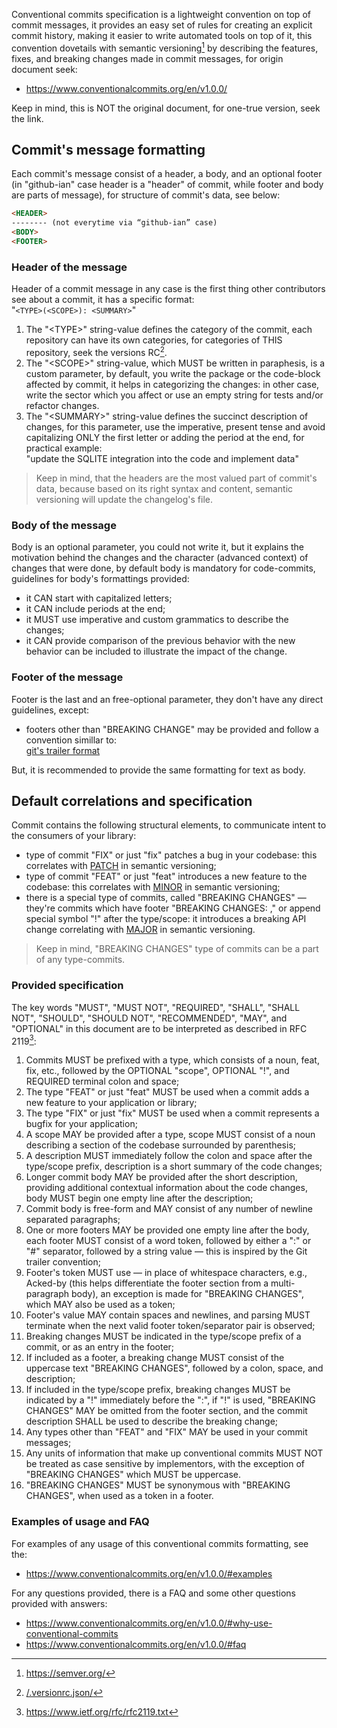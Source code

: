 Conventional commits specification is a lightweight convention on top of commit
messages, it provides an easy set of rules for creating an explicit commit history,
making it easier to write automated tools on top of it, this convention dovetails
with semantic versioning[^1] by describing the features, fixes, and breaking changes
made in commit messages, for origin document seek:

- <https://www.conventionalcommits.org/en/v1.0.0/>

Keep in mind, this is NOT the original document, for one-true version, seek the link.

## Commit's message formatting

Each commit's message consist of a header, a body, and an optional footer (in "github-ian"
case header is a "header" of commit, while footer and body are parts of message),
for structure of commit's data, see below:

```html
<HEADER>
-------- (not everytime via “github-ian” case)
<BODY>
<FOOTER>
```

### Header of the message

Header of a commit message in any case is the first thing other contributors see
about a commit, it has a specific format:\
"`<TYPE>(<SCOPE>): <SUMMARY>`"

1. The "\<TYPE>" string-value defines the category of the commit, each repository
  can have its own categories, for categories of THIS repository, seek the versions
  RC[^2].
2. The "\<SCOPE>" string-value, which MUST be written in paraphesis, is a custom
  parameter, by default, you write the package or the code-block affected by commit,
  it helps in categorizing the changes: in other case, write the sector which you
  affect or use an empty string for tests and/or refactor changes.
3. The "\<SUMMARY>" string-value defines the succinct description of changes, for
  this parameter, use the imperative, present tense and avoid capitalizing ONLY the
  first letter or adding the period at the end, for practical example:\
"update the SQLITE integration into the code and implement data"

> Keep in mind, that the headers are the most valued part of commit's data, because
  based on its right syntax and content, semantic versioning will update the changelog's
  file.

### Body of the message

Body is an optional parameter, you could not write it, but it explains the motivation
behind the changes and the character (advanced context) of changes that were done,
by default body is mandatory for code-commits, guidelines for body's formattings
provided:

- it CAN start with capitalized letters;
- it CAN include periods at the end;
- it MUST use imperative and custom grammatics to describe the changes;
- it CAN provide comparison of the previous behavior with the new behavior can be
  included to illustrate the impact of the change.

### Footer of the message

Footer is the last and an free-optional parameter, they don't have any direct guidelines,
except:

- footers other than "BREAKING CHANGE" may be provided and follow a convention simillar
  to:\
  [git's trailer format](https://git-scm.com/docs/git-interpret-trailers)

But, it is recommended to provide the same formatting for text as body.

## Default correlations and specification

Commit contains the following structural elements, to communicate intent to the
consumers of your library:

- type of commit "FIX" or just "fix" patches a bug in your codebase: this correlates
  with [PATCH][SEMVER] in semantic versioning;
- type of commit "FEAT" or just "feat" introduces a new feature to the codebase:
  this correlates with [MINOR][SEMVER] in semantic versioning;
- there is a special type of commits, called "BREAKING CHANGES" — they're commits
  which have footer "BREAKING CHANGES: ," or append special symbol "!" after the
  type/scope: it introduces a breaking API change correlating with [MAJOR][SEMVER]
  in semantic versioning.

> Keep in mind, "BREAKING CHANGES" type of commits can be a part of any type-commits.

### Provided specification

The key words "MUST", "MUST NOT", "REQUIRED", "SHALL", "SHALL NOT", "SHOULD", "SHOULD
NOT", "RECOMMENDED", "MAY", and "OPTIONAL" in this document are to be interpreted
as described in RFC 2119[^3]:

1. Commits MUST be prefixed with a type, which consists of a noun, feat, fix, etc.,
  followed by the OPTIONAL "scope", OPTIONAL "!", and REQUIRED terminal colon and
  space;
2. The type "FEAT" or just "feat" MUST be used when a commit adds a new feature to
your application or library;
3. The type "FIX" or just "fix" MUST be used when a commit represents a bugfix for
your application;
4. A scope MAY be provided after a type, scope MUST consist of a noun describing
a section of the codebase surrounded by parenthesis;
5. A description MUST immediately follow the colon and space after the type/scope
prefix, description is a short summary of the code changes;
6. Longer commit body MAY be provided after the short description, providing additional
contextual information about the code changes, body MUST begin one empty line after
the description;
7. Commit body is free-form and MAY consist of any number of newline separated paragraphs;
8. One or more footers MAY be provided one empty line after the body, each footer
  MUST consist of a word token, followed by either a ":" or "#" separator, followed
  by a string value — this is inspired by the Git trailer convention;
9. Footer's token MUST use — in place of whitespace characters, e.g., Acked-by (this
  helps differentiate the footer section from a multi-paragraph body), an exception
  is made for "BREAKING CHANGES", which MAY also be used as a token;
10. Footer's value MAY contain spaces and newlines, and parsing MUST terminate when
  the next valid footer token/separator pair is observed;
11. Breaking changes MUST be indicated in the type/scope prefix of a commit, or
  as an entry in the footer;
12. If included as a footer, a breaking change MUST consist of the uppercase text
  "BREAKING CHANGES", followed by a colon, space, and description;
13. If included in the type/scope prefix, breaking changes MUST be indicated by a
  "!" immediately before the ":", if "!" is used, "BREAKING CHANGES" MAY be omitted
  from the footer section, and the commit description SHALL be used to describe
  the breaking change;
14. Any types other than "FEAT" and "FIX" MAY be used in your commit messages;
15. Any units of information that make up conventional commits MUST NOT be treated
  as case sensitive by implementors, with the exception of "BREAKING CHANGES" which
  MUST be uppercase.
16. "BREAKING CHANGES" MUST be synonymous with "BREAKING CHANGES", when used as a
  token in a footer.

### Examples of usage and FAQ

For examples of any usage of this conventional commits formatting, see the:

- <https://www.conventionalcommits.org/en/v1.0.0/#examples>

For any questions provided, there is a FAQ and some other questions provided with
answers:

- <https://www.conventionalcommits.org/en/v1.0.0/#why-use-conventional-commits>
- <https://www.conventionalcommits.org/en/v1.0.0/#faq>

[^1]: <https://semver.org/>
[^2]: [/.versionrc.json/](./../../.versionrc.json)
[^3]: <https://www.ietf.org/rfc/rfc2119.txt>

[SEMVER]: https://semver.org/#summary
